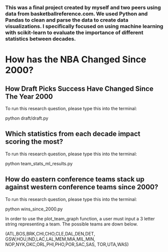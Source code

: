 ### This was a final project created by myself and two peers using data from basketballreference.com. We used Python and Pandas to clean and parse the data to create data visualizations. I specifically focused on using machine learning with scikit-learn to evaluate the importance of different statistics between decades.




# How has the NBA Changed Since 2000?

## How Draft Picks Success Have Changed Since The Year 2000

To run this research question, please type this into the terminal:

python draft/draft.py

## Which statistics from each decade impact scoring the most?

To run this research question, please type this into the terminal:

python team_stats_ml_results.py

## How do eastern conference teams stack up against western conference teams since 2000?

To run this research question, please type this into the terminal:

python wins_since_2000.py

In order to use the plot_team_graph
function, a user must input a 3 letter
string representing a team. The possible
teams are down below.

(ATL,BOS,BRK,CHI,CHO,CLE,DAL,DEN,DET,
GSW,HOU,IND,LAC,LAL,MEM,MIA,MIL,MIN,
NOP,NYK,OKC,ORL,PHI,PHO,POR,SAC,SAS,
TOR,UTA,WAS)
